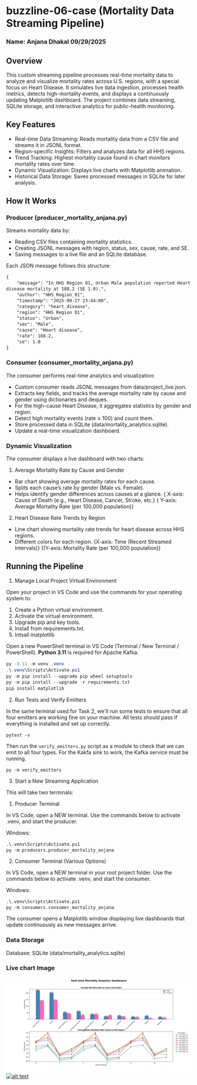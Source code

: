 # buzzline-06-case (Mortality Data Streaming Pipeline)
### Name: Anjana Dhakal 09/29/2025

## Overview
This custom streaming pipeline processes real-time mortality data to analyze and visualize mortality rates across U.S. regions, with a special focus on Heart Disease. It simulates live data ingestion, processes health metrics, detects high-mortality events, and displays a continuously updating Matplotlib dashboard. The project combines data streaming, SQLite storage, and interactive analytics for public-health monitoring.


## Key Features

- Real-time Data Streaming: Reads mortality data from a CSV file and streams it in JSONL format.
- Region-specific Insights: Filters and analyzes data for all HHS regions.
- Trend Tracking: Highest mortality cause found in chart monitors mortality rates over time.
- Dynamic Visualization: Displays live charts with Matplotlib animation.
- Historical Data Storage: Saves processed messages in SQLite for later analysis.

## How It Works
### Producer (producer_mortality_anjana.py)
Streams mortality data by:

- Reading CSV files containing mortality statistics.
- Creating JSONL messages with region, status, sex, cause, rate, and SE.
- Saving messages to a live file and an SQLite database.

Each JSON message follows this structure:

```
{
    "message": "In HHS Region 01, Urban Male population reported Heart disease mortality at 188.2 (SE 1.0).",
    "author": "HHS_Region_01",
    "timestamp": "2025-09-27 23:44:00",
    "category": "heart_disease",
    "region": "HHS Region 01",
    "status": "Urban",
    "sex": "Male",
    "cause": "Heart disease",
    "rate": 188.2,
    "se": 1.0
}
```

### Consumer (consumer_mortality_anjana.py)
The consumer performs real-time analytics and visualization:

- Custom consumer reads JSONL messages from data/project_live.json.
- Extracts key fields, and tracks the average mortality rate by cause and gender using dictionaries and deques.
- For the high-cause Heart Disease, it aggregates statistics by gender and region.
- Detect high mortality events (rate ≥ 100) and count them.
- Store processed data in SQLite (data/mortality_analytics.sqlite).
- Update a real-time visualization dashboard.

### Dynamic Visualization

The consumer displays a live dashboard with two charts:

1. Average Mortality Rate by Cause and Gender

- Bar chart showing average mortality rates for each cause.
- Splits each cause’s rate by gender (Male vs. Female).
- Helps identify gender differences across causes at a glance.
  { X-axis: Cause of Death (e.g., Heart Disease, Cancer, Stroke, etc.}
  { Y-axis: Average Mortality Rate (per 100,000 population)}

2. Heart Disease Rate Trends by Region

- Line chart showing mortality rate trends for heart disease across HHS regions.
- Different colors for each region.
   {X-axis: Time (Recent Streamed Intervals)}
    {(Y-axis: Mortality Rate (per 100,000 population)}
         

## Running the Pipeline
 1. Manage Local Project Virtual Environment

Open your project in VS Code and use the commands for your operating system to:

1. Create a Python virtual environment.
2. Activate the virtual environment.
3. Upgrade pip and key tools. 
4. Install from requirements.txt.
5. Intsall matplotlib

Open a new PowerShell terminal in VS Code (Terminal / New Terminal / PowerShell).
**Python 3.11** is required for Apache Kafka. 

```powershell
py -3.11 -m venv .venv
.\.venv\Scripts\Activate.ps1
py -m pip install --upgrade pip wheel setuptools
py -m pip install --upgrade -r requirements.txt
pip install matplotlib
```


2. Run Tests and Verify Emitters

In the same terminal used for Task 2, we'll run some tests to ensure that all four emitters are working fine on your machine.  All tests should pass if everything is installed and set up correctly. 

```shell
pytest -v
```

Then run the `verify_emitters.py` script as a module to check that we can emit to all four types. 
For the Kakfa sink to work, the Kafka service must be running. 


```shell
py -m verify_emitters
```


3. Start a New Streaming Application

This will take two terminals:

1. Producer Terminal 
 
In VS Code, open a NEW terminal.
Use the commands below to activate .venv, and start the producer. 

Windows:

```shell
.\.venv\Scripts\Activate.ps1
py -m producers.producer_mortality_anjana
```


2. Consumer Terminal (Various Options)

In VS Code, open a NEW terminal in your root project folder. 
Use the commands below to activate .venv, and start the consumer. 

Windows:
```shell
.\.venv\Scripts\Activate.ps1
py -m consumers.consumer_mortality_anjana
```

The consumer opens a Matplotlib window displaying live dashboards that update continuously as new messages arrive.

### Data Storage

Database: SQLite (data/mortality_analytics.sqlite)

### Live chart Image 
![Live Mortality Dashboard](image/Figure_2.png "Mortality Dashboard")
[![alt text](image/live.dashboard.jpg)](https://github.com/anjana-codes/buzzline-06-anjana/blob/main/image/live_dashboard.jpg)
